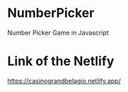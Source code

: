 # NumberPicker
Number Picker Game in Javascript

# Link of the Netlify
https://casinograndbelagio.netlify.app/